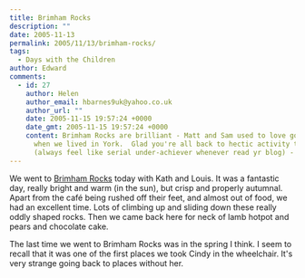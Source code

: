 ```yaml
---
title: Brimham Rocks
description: ""
date: 2005-11-13
permalink: 2005/11/13/brimham-rocks/
tags:
  - Days with the Children
author: Edward
comments:
  - id: 27
    author: Helen
    author_email: hbarnes9uk@yahoo.co.uk
    author_url: ""
    date: 2005-11-15 19:57:24 +0000
    date_gmt: 2005-11-15 19:57:24 +0000
    content: Brimham Rocks are brilliant - Matt and Sam used to love going there
      when we lived in York.  Glad you're all back to hectic activity this week
      (always feel like serial under-achiever whenever read yr blog) - take care
---
```


We went to [Brimham Rocks][1] today with Kath and Louis. It was a
fantastic day, really bright and warm (in the sun), but crisp and
properly autumnal. Apart from the café being rushed off their feet, and
almost out of food, we had an excellent time. Lots of climbing up and
sliding down these really oddly shaped rocks. Then we came back here for
neck of lamb hotpot and pears and chocolate cake.

The last time we went to Brimham Rocks was in the spring I think. I seem
to recall that it was one of the first places we took Cindy in the
wheelchair. It\'s very strange going back to places without her.



[1]: https://www.nationaltrust.org.uk/main/w-vh/w-visits/w-findaplace/w-brimhamrocks.htm
